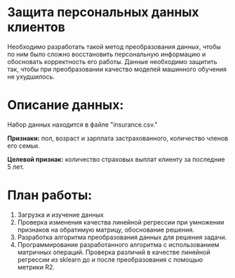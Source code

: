# Защита персональных данных клиентов

Необходимо разработать такой метод преобразования данных, чтобы по ним было сложно восстановить персональную информацию и обосновать корректность его работы. Данные необходимо защитить так, чтобы при преобразовании качество моделей машинного обучения не ухудшилось.

# Описание данных:

Набор данных находится в файле "insurance.csv."

**Признаки:** пол, возраст и зарплата застрахованного, количество членов его семьи.

**Целевой признак:** количество страховых выплат клиенту за последние 5 лет.

# План работы:

1. Загрузка и изучение данных
2. Проверка изменения качества линейной регрессии при умножении признаков на обратимую матрицу, обоснование решения.
3. Разработка алгоритма преобразования данных для решения задачи.
4. Программирование разработанного алгоритма с использованием матричных операций. Проверка различий в качестве линейной регрессии из sklearn до и после преобразования с помощью метрики R2.
